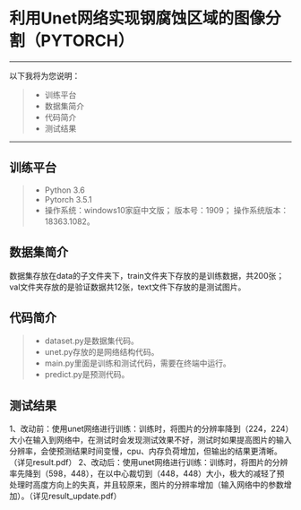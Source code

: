 ﻿# 利用Unet网络实现钢腐蚀区域的图像分割（PYTORCH）

------

以下我将为您说明：

> * 训练平台
> * 数据集简介
> * 代码简介
> * 测试结果

------

## 训练平台

> * Python 3.6
> * Pytorch 3.5.1
> * 操作系统：windows10家庭中文版； 版本号：1909； 操作系统版本：18363.1082。

## 数据集简介
数据集存放在data的子文件夹下，train文件夹下存放的是训练数据，共200张；val文件夹存放的是验证数据共12张，text文件下存放的是测试图片。

## 代码简介
> * dataset.py是数据集代码。
> * unet.py存放的是网络结构代码。
> * main.py里面是训练和测试代码，需要在终端中运行。
> * predict.py是预测代码。

## 测试结果
1、改动前：使用unet网络进行训练：训练时，将图片的分辨率降到（224，224）大小在输入到网络中，在测试时会发现测试效果不好，测试时如果提高图片的输入分辨率，会使预测结果时间变慢，cpu、内存负荷增加，但输出的结果更清晰。（详见result.pdf）
2、改动后：使用unet网络进行训练：训练时，将图片的分辨率先降到（598，448），在以中心裁切到（448，448）大小，极大的减轻了预处理时高度方向上的失真，并且较原来，图片的分辨率增加（输入网络中的参数增加）。（详见result_update.pdf）

